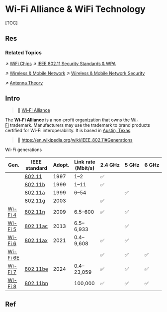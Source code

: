 # Wi-Fi Alliance & WiFi Technology

[TOC]



## Res
### Related Topics
↗ [WiFi Chips](../../../../../../../../Computer%20Engineering,%20Embedded%20&%20IoT/🚟%20Embedded%20Computer%20Systems/Embedded%20Hardwares%20&%20Chips/Computing%20Units%20&%20Chips%20&%20Boards/📌%20ASIC%20(Application-Specific%20Integrated%20Circuit)/📌%20Application-wise%20Chips/WiFi%20Chips.md)
↗ [IEEE 802.11 Security Standards & WPA](../../../../../../../../CyberSecurity/Network%20Security/Network%20Security%20Mechanisms/🏇%20Network%20Security%20Protocol%20Stacks/🔌%20Physical%20(Link)%20Layer%20Security%20Protocols/📌%20Physical%20&%20Link%20Layer%20Standards/IEEE%20802.11%20Security%20Standards%20&%20WPA/IEEE%20802.11%20Security%20Standards%20&%20WPA.md)

↗ [Wireless & Mobile Network](../../../../../0x07%20Physical%20Layer/Wireless%20&%20Mobile%20Network/Wireless%20&%20Mobile%20Network.md)
↗ [Wireless & Mobile Network Security](../../../../../../../../CyberSecurity/Network%20Security/Network%20Security%20Mechanisms/🛜%20Wireless%20&%20Mobile%20Network%20Security/Wireless%20&%20Mobile%20Network%20Security.md)

↗ [Antenna Theory](../../../../../../../Hardware%20&%20EE%20Related%20Theories/🍏%20Other%20EE%20Theories%20Related%20with%20CS/Antenna%20Theory.md)



## Intro
> 🔗 [Wi-Fi Alliance](https://en.wikipedia.org/wiki/Wi-Fi_Alliance)

The **Wi-Fi Alliance** is a non-profit organization that owns the [Wi-Fi](https://en.wikipedia.org/wiki/Wi-Fi "Wi-Fi") trademark. Manufacturers may use the trademark to brand products certified for Wi-Fi interoperability. It is based in [Austin, Texas](https://en.wikipedia.org/wiki/Austin,_Texas "Austin, Texas").

> 🔗 https://en.wikipedia.org/wiki/IEEE_802.11#Generations

Wi-Fi generations

| Gen.                                                                   | IEEE  <br>standard                                                                              | Adopt. | Link rate  <br>(Mbit/s) | 2.4 GHz | 5 GHz | 6 GHz |
| ---------------------------------------------------------------------- | ----------------------------------------------------------------------------------------------- | ------ | ----------------------- | ------- | ----- | ----- |
|                                                                        | [802.11](https://en.wikipedia.org/wiki/IEEE_802.11_\(legacy_mode\) "IEEE 802.11 (legacy mode)") | 1997   | 1–2                     | ✅       |       |       |
|                                                                        | [802.11b](https://en.wikipedia.org/wiki/IEEE_802.11b "IEEE 802.11b")                            | 1999   | 1–11                    | ✅<br>   |       |       |
|                                                                        | [802.11a](https://en.wikipedia.org/wiki/IEEE_802.11a-1999 "IEEE 802.11a-1999")                  | 1999   | 6–54                    |         | ✅<br> |       |
|                                                                        | [802.11g](https://en.wikipedia.org/wiki/IEEE_802.11g-2003 "IEEE 802.11g-2003")                  | 2003   |                         | ✅       |       |       |
| [Wi-Fi 4](https://en.wikipedia.org/wiki/Wi-Fi_4 "Wi-Fi 4")             | [802.11n](https://en.wikipedia.org/wiki/IEEE_802.11n-2009 "IEEE 802.11n-2009")                  | 2009   | 6.5–600                 | ✅<br>   | ✅<br> |       |
| [Wi-Fi 5](https://en.wikipedia.org/wiki/Wi-Fi_5 "Wi-Fi 5")             | [802.11ac](https://en.wikipedia.org/wiki/IEEE_802.11ac-2013 "IEEE 802.11ac-2013")               | 2013   | 6.5–6,933               |         | ✅<br> |       |
| [Wi-Fi 6](https://en.wikipedia.org/wiki/Wi-Fi_6 "Wi-Fi 6")             | [802.11ax](https://en.wikipedia.org/wiki/IEEE_802.11ax-2021 "IEEE 802.11ax-2021")               | 2021   | 0.4–9,608               | ✅<br>   | ✅<br> |       |
| [Wi-Fi 6E](https://en.wikipedia.org/wiki/Wi-Fi_6E "Wi-Fi 6E")          |                                                                                                 |        |                         | ✅       | ✅     | ✅     |
| [Wi-Fi 7](https://en.wikipedia.org/wiki/Wi-Fi_7 "Wi-Fi 7")             | [802.11be](https://en.wikipedia.org/wiki/IEEE_802.11be "IEEE 802.11be")                         | 2024   | 0.4–23,059              | ✅<br>   | ✅     | ✅     |
| [Wi-Fi 8](https://en.wikipedia.org/wiki/IEEE_802.11bn "IEEE 802.11bn") | [802.11bn](https://en.wikipedia.org/wiki/IEEE_802.11bn "IEEE 802.11bn")                         |        | 100,000                 | ✅       | ✅     | ✅     |



## Ref


